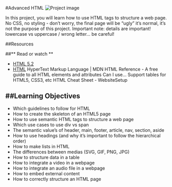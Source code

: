 #Advanced HTML
![Project image](https://borjaarandavaquero.b-cdn.net/wp-content/uploads/2019/12/que-es-html.jpg)

In this project, you will learn how to use HTML tags to structure a web page. No CSS, no styling - don’t
worry, the final page will be “ugly” it’s normal, it’s not the purpose of this project.
Important note: details are important! lowercase vs uppercase / wrong letter… be careful!

##Resources

##** Read or watch **
- [HTML 5.2](https://intranet.hbtn.io/rltoken/0qrWxRjFnohd-DMZwIakuA)
- [HTML](https://intranet.hbtn.io/rltoken/M-CcOLx8YG8znnc4qxSscg) HyperText Markup Language | MDN
HTML Reference - A free guide to all HTML elements and attributes
Can I use… Support tables for HTML5, CSS3, etc
HTML Cheat Sheet - WebsiteSetup

##Learning Objectives
-----
- Which guidelines to follow for HTML
- How to create the skeleton of an HTML5 page
- How to use semantic HTML tags to structure a web page
- Which use cases to use div vs span
- The semantic value’s of header, main, footer, article, nav, section, aside
- How to use headings (and why it’s important to follow the hierarchical order)
- How to make lists in HTML
- The differences between medias (SVG, GIF, PNG, JPG)
- How to structure data in a table
- How to integrate a video in a webpage
- How to integrate an audio file in a webpage
- How to embed external content
- How to correctly structure an HTML page
